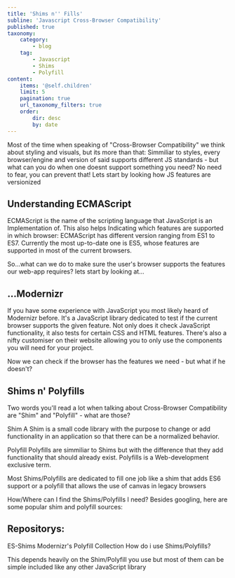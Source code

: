 ```yaml
---
title: 'Shims n'' Fills'
subline: 'Javascript Cross-Browser Compatibility'
published: true
taxonomy:
    category:
        - blog
    tag:
        - Javascript
        - Shims
        - Polyfill
content:
    items: '@self.children'
    limit: 5
    pagination: true
    url_taxonomy_filters: true
    order:
        dir: desc
        by: date
---
```


Most of the time when speaking of "Cross-Browser Compatibility" we think about styling and visuals, but its more than that: Simmiliar to styles, every browser/engine and version of said supports different JS standards - but what can you do when one doesnt support something you need? No need to fear, you can prevent that! Lets start by looking how JS features are versionized

## Understanding ECMAScript
ECMAScript is the name of the scripting language that JavaScript is an Implementation of. This also helps Indicating which features are supported in which browser: ECMAScript has different version ranging from ES1 to ES7. Currently the most up-to-date one is ES5, whose features are supported in most of the current browsers.

So...what can we do to make sure the user's browser supports the features our web-app requires? lets start by looking at...

## ...Modernizr
If you have some experience with JavaScript you most likely heard of Modernizr before. It's a JavaScript library dedicated to test if the current browser supports the given feature. Not only does it check JavaScript functionality, it also tests for certain CSS and HTML features. There's also a nifty customiser on their website allowing you to only use the components you will need for your project.

Now we can check if the browser has the features we need - but what if he doesn't?

## Shims n' Polyfills
Two words you'll read a lot when talking about Cross-Browser Compatibility are "Shim" and "Polyfill" - what are those?

Shim A Shim is a small code library with the purpose to change or add functionality in an application so that there can be a normalized behavior.

Polyfill Polyfills are simmiliar to Shims but with the difference that they add functionality that should already exist. Polyfills is a Web-development exclusive term.

Most Shims/Polyfills are dedicated to fill one job like a shim that adds ES6 support or a polyfill that allows the use of canvas in legacy browsers

How/Where can I find the Shims/Polyfills I need?
Besides googling, here are some popular shim and polyfill sources:

## Repositorys:

ES-Shims
Modernizr's Polyfill Collection
How do i use Shims/Polyfills?

This depends heavily on the Shim/Polyfill you use but most of them can be simple included like any other JavaScript library